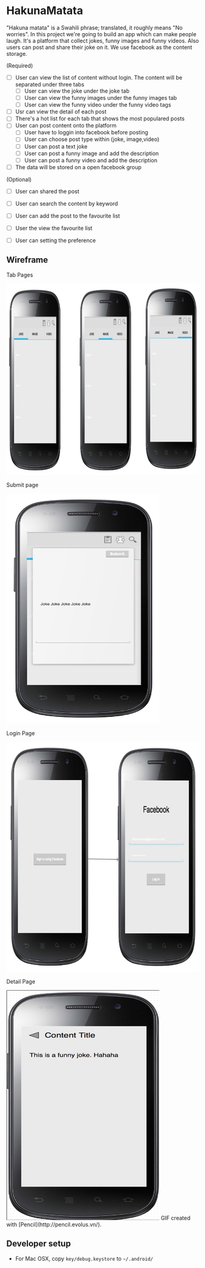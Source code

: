 # HakunaMatata

"Hakuna matata" is a Swahili phrase; translated, it roughly means "No worries".  In this project we're going to build an app which can make people laugh. It's a platform that collect jokes, funny images and funny videos. Also users can post and share their joke on it. We use facebook as the content storage.

(Required)
* [ ] User can view the list of content without login. The content will be separated under three tabs
  * [ ] User can view the joke under the joke tab
  * [ ] User can view the funny images under the funny images tab
  * [ ] User can view the funny video under the funny video tags
* [ ] Usr can view the detail of each post
* [ ] There's a hot list for each tab that shows the most populared posts
* [ ] User can post content onto the platform
  * [ ] User have to loggin into facebook before posting
  * [ ] User can choose post type within (joke, image,video)
  * [ ] User can post a text joke
  * [ ] User can post a funny image and add the description
  * [ ] User can post a funny video and add the description
* [ ] The data will be stored on a open facebook group

(Optional)
* [ ] User can shared the post
* [ ] User can search the content by keyword
* [ ] User can add the post to the favourite list
* [ ] User the view the favourite list
* [ ] User can setting the preference


## Wireframe

Tab Pages

<img src='Tab_Pages.png' title='Tab_Pages.png' width='1200px'  height='500px' alt='Tab_Pages.png' />

Submit page

<img src='Submit.png' title='Submit.png' width='400px'  height='600px' alt='Tab_Pages.png' />

Login Page

<img src='Login Page.png' title='Tab_Pages.png' width='800px'  height='600px' alt='Tab_Pages.png' />

Detail Page

<img src='wireframe-detail.png' title='wireframe-detail.png' width='400px'  height='600px'  alt='Tab_Pages.png' />
GIF created with [Pencil](http://pencil.evolus.vn/).


## Developer setup
* For Mac OSX, copy `key/debug.keystore` to `~/.android/`
